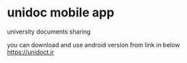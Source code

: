 # unidoc mobile app
university documents sharing

you can download and use android version from link in below \
https://unidoct.ir
